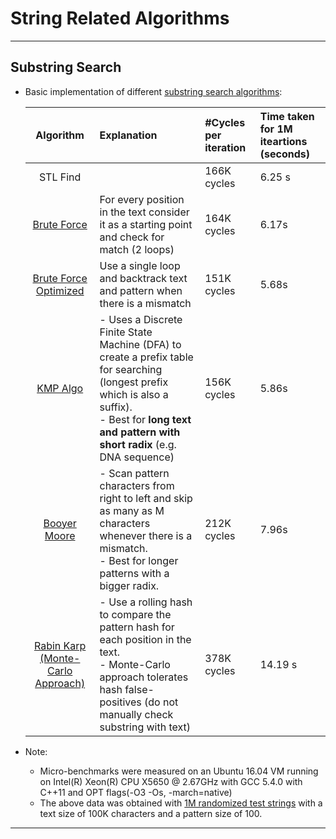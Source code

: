 String Related Algorithms
===================

----------------------------------------------------------------------------------------
Substring Search
--------------------------------------------
- Basic implementation of different [substring search algorithms](./substring.h):

  | Algorithm           | Explanation                             | #Cycles per iteration   | Time taken for 1M iteartions (seconds) |
  |:-------------------:|:----------------------------------------|:------------------------|:---------------------------------------|
  | STL Find            |                                         | 166K cycles | 6.25 s |
  | [Brute Force](https://github.com/prashrock/CPP/blob/master/string/substring.h#L26) | For every position in the text consider it as a starting point and check for match (2 loops) |  164K cycles | 6.17s |
  | [Brute Force Optimized](https://github.com/prashrock/CPP/blob/master/string/substring.h#L52) | Use a single loop and backtrack text and pattern when there is a mismatch   | 151K cycles | 5.68s  |
  | [KMP Algo](https://github.com/prashrock/CPP/blob/master/string/substring.h#L138) | - Uses a Discrete Finite State Machine (DFA) to create a prefix table for searching (longest prefix which is also a suffix). <br> - Best for **long text and pattern with short radix** (e.g. DNA sequence)  | 156K cycles | 5.86s |
  | [Booyer Moore](https://github.com/prashrock/CPP/blob/master/string/substring.h#L173) | - Scan pattern characters from right to left and skip as many as M characters whenever there is a mismatch. <br> - Best for longer patterns with a bigger radix. | 212K cycles | 7.96s |
  | [Rabin Karp (Monte-Carlo Approach)](https://github.com/prashrock/CPP/blob/master/string/substring.h#L220) | - Use a rolling hash to compare the pattern hash for each position in the text. <br> - Monte-Carlo approach tolerates hash false-positives (do not manually check substring with text) | 378K cycles | 14.19 s |

- Note:
  - Micro-benchmarks were measured on an Ubuntu 16.04 VM running on Intel(R) Xeon(R) CPU X5650 @ 2.67GHz with GCC 5.4.0 with C++11 and OPT flags(-O3 -Os, -march=native)
  - The above data was obtained with [1M randomized test strings](./substr_match.cc) with a text size of 100K characters and a pattern size of 100.

----------------------------------------------------------------------------------------

